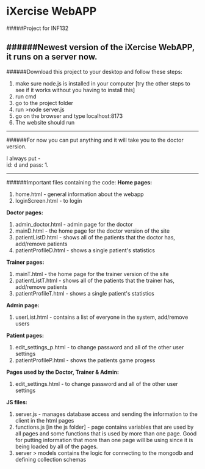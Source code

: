 # iXercise WebAPP
#####Project for INF132

######Newest version of the iXercise WebAPP, it runs on a server now.
---
######Download this project to your desktop and follow these steps:

1. make sure node.js is installed in your computer [try the other steps to see if it works without you having to install this]
2. run cmd
3. go to the project folder
4. run >node server.js
5. go on the browser and type localhost:8173
6. The website should run

---
######For now you can put anything and it will take you to the doctor version. 

I always put -  
id: d
and pass: 1.

---
######Important files containing the code: 
**Home pages:**

1. home.html - general information about the webapp
2. loginScreen.html - to login

**Doctor pages:**

1. admin_doctor.html - admin page for the doctor
2. mainD.html - the home page for the doctor version of the site
3. patientListD.html - shows all of the patients that the doctor has, add/remove patients
4. patientProfileD.html - shows a single patient's statistics 

**Trainer pages:**

1. mainT.html - the home page for the trainer version of the site 
2. patientListT.html - shows all of the patients that the trainer has, add/remove patients
3. patientProfileT.html - shows a single patient's statistics 

**Admin page:**

1. userList.html - contains a list of everyone in the system, add/remove users

**Patient pages:**

1. edit_settings_p.html - to change password and all of the other user settings
2. patientProfileP.html - shows the patients game progess 

**Pages used by the Doctor, Trainer & Admin:**

1. edit_settings.html - to change password and all of the other user settings

**JS files:**

1. server.js - manages database access and sending the information to the client in the html pages
2. functions.js [in the js folder] - page contains variables that are used by all pages and some functions that is used by more than one page. Good for putting information that more than one page will be using since it is being loaded by all of the pages.
3. server > models contains the logic for connecting to the mongodb and defining collection schemas
